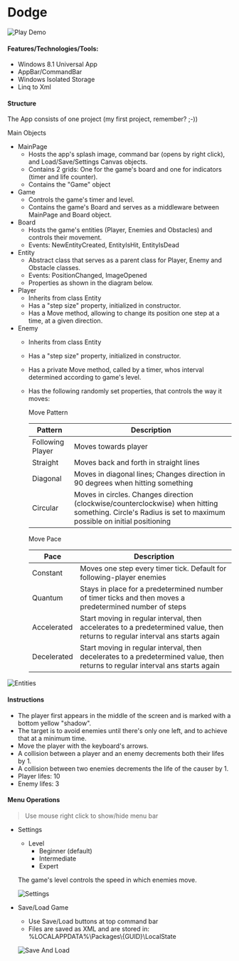 # Dodge
![Play Demo](https://github.com/PrisonerM13/Dodge/blob/master/gif/Play.gif "Play Demo")

#### Features/Technologies/Tools:
+ Windows 8.1 Universal App
+ AppBar/CommandBar
+ Windows Isolated Storage
+ Linq to Xml

#### Structure
The App consists of one project (my first project, remember? ;-))

Main Objects
+ MainPage
	+ Hosts the app's splash image, command bar (opens by right click), and Load/Save/Settings Canvas objects.
	+ Contains 2 grids: One for the game's board and one for indicators (timer and life counter).
	+ Contains the "Game" object
+ Game
	+ Controls the game's timer and level.
	+ Contains the game's Board and serves as a middleware between MainPage and Board object.
+ Board
	+ Hosts the game's entities (Player, Enemies and Obstacles) and controls their movement.
	+ Events: NewEntityCreated, EntityIsHit, EntityIsDead
+ Entity
	+ Abstract class that serves as a parent class for Player, Enemy and Obstacle classes.
	+ Events: PositionChanged, ImageOpened
	+ Properties as shown in the diagram below.
+ Player
	+ Inherits from class Entity
	+ Has a "step size" property, initialized in constructor.
	+ Has a Move method, allowing to change its position one step at a time, at a given direction.
+ Enemy
	+ Inherits from class Entity
	+ Has a "step size" property, initialized in constructor.
	+ Has a private Move method, called by a timer, whos interval determined according to game's level.
	+ Has the following randomly set properties, that controls the way it moves:
		
		Move Pattern
		
		| Pattern          | Description                                                                             |
		| ---------------- | --------------------------------------------------------------------------------------- |
		| Following Player | Moves towards player                                                                    |
		| Straight         | Moves back and forth in straight lines                                                  |
		| Diagonal         | Moves in diagonal lines; Changes direction in 90 degrees when hitting something         |
		| Circular         | Moves in circles. Changes direction (clockwise/counterclockwise) when hitting something. Circle's Radius is set to maximum possible on initial positioning |
		
		Move Pace
		
		| Pace        | Description                                                                                                                    |
		| ----------- | ------------------------------------------------------------------------------------------------------------------------------ |
		| Constant    | Moves one step every timer tick. Default for following-player enemies                                                          |
		| Quantum     | Stays in place for a predetermined number of timer ticks and then moves a predetermined number of steps                        |
		| Accelerated | Start moving in regular interval, then accelerates to a predetermined value, then returns to regular interval ans starts again |
		| Decelerated | Start moving in regular interval, then decelerates to a predetermined value, then returns to regular interval ans starts again |
		
![Entities](https://github.com/PrisonerM13/Dodge/blob/master/images/Entities.png "Entities")
		
#### Instructions
+ The player first appears in the middle of the screen and is marked with a bottom yellow "shadow".
+ The target is to avoid enemies until there's only one left, and to achieve that at a minimum time. 
+ Move the player with the keyboard's arrows.
+ A collision between a player and an enemy decrements both their lifes by 1.
+ A collision between two enemies decrements the life of the causer by 1. 
+ Player lifes: 10
+ Enemy lifes: 3

#### Menu Operations
> Use mouse right click to show/hide menu bar
+ Settings
	+ Level
		+ Beginner (default)
		+ Intermediate
		+ Expert
		
	The game's level controls the speed in which enemies move.		
		
	![Settings](https://github.com/PrisonerM13/Dodge/blob/master/gif/Settings.gif "Settings")

+ Save/Load Game
	+ Use Save/Load buttons at top command bar
	+ Files are saved as XML and are stored in:
		%LOCALAPPDATA%\Packages\\{GUID}\LocalState
		
	![Save And Load](https://github.com/PrisonerM13/Dodge/blob/master/gif/SaveAndLoad.gif "Save And Load")
